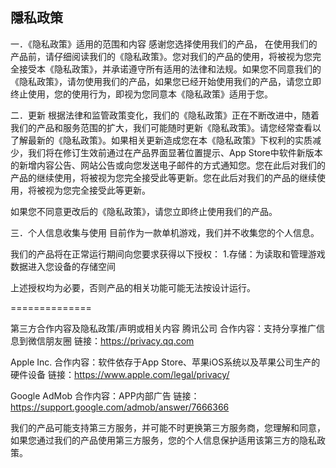 ## 隱私政策


一．《隐私政策》适用的范围和内容
感谢您选择使用我们的产品， 在使用我们的产品前，请仔细阅读我们的《隐私政策》。您对我们的产品的使用，将被视为您完全接受本《隐私政策》，并承诺遵守所有适用的法律和法规。如果您不同意我们的《隐私政策》，请勿使用我们的产品，如果您已经开始使用我们的产品，请您立即终止使用，您的使用行为，即视为您同意本《隐私政策》适用于您。

二．更新
根据法律和监管政策变化，我们的《隐私政策》正在不断改进中，随着我们的产品和服务范围的扩大，我们可能随时更新《隐私政策》。请您经常查看以了解最新的《隐私政策》。如果相关更新造成您在本《隐私政策》下权利的实质减少，我们将在修订生效前通过在产品界面显著位置提示、App Store中软件新版本的新增内容公告、网站公告或向您发送电子邮件的方式通知您。您在此后对我们的产品的继续使用，将被视为您完全接受此等更新。您在此后对我们的产品的继续使用，将被视为您完全接受此等更新。

如果您不同意更改后的《隐私政策》，请您立即终止使用我们的产品。

三．个人信息收集与使用
目前作为一款单机游戏，我们并不收集您的个人信息。

我们的产品将在正常运行期间向您要求获得以下授权：
1.存储：为读取和管理游戏数据进入您设备的存储空间

上述授权均为必要，否则产品的相关功能可能无法按设计运行。

==============

第三方合作内容及隐私政策/声明或相关内容
腾讯公司
合作内容：支持分享推广信息到微信朋友圈
链接：https://privacy.qq.com

Apple Inc.
合作内容：软件依存于App Store、苹果iOS系统以及苹果公司生产的硬件设备
链接：https://www.apple.com/legal/privacy/

Google AdMob
合作内容：APP内部广告
链接：https://support.google.com/admob/answer/7666366

我们的产品可能支持第三方服务，并可能不时更换第三方服务商，您理解和同意，如果您通过我们的产品使用第三方服务，您的个人信息保护适用该第三方的隐私政策。
